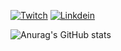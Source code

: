[![Twitch](https://img.shields.io/badge/Twitch-9146FF?style=for-the-badge&logo=twitch&logoColor=white)](https://twitch.tv/senninFABIO)
[![Linkdein](https://img.shields.io/badge/LinkedIn-0077B5?style=for-the-badge&logo=linkedin&logoColor=white)](https://www.linkedin.com/in/fabio-ferreira-0b875899/)

![Anurag's GitHub stats](https://github-readme-stats.vercel.app/api?username=senninfabio&theme=codeSTACKr&show_icons=true)
